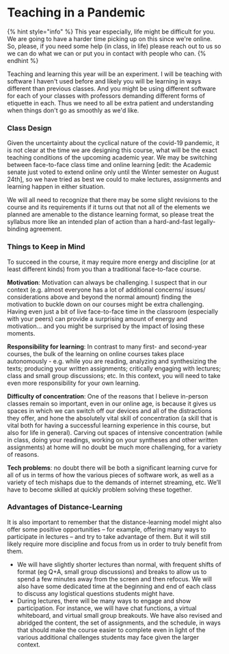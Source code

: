 # Teaching in a Pandemic

{% hint style="info" %}
This year especially, life might be difficult for you. We are going to have a harder time picking up on this since we're online. So, please, if you need some help \(in class, in life\) please reach out to us so we can do what we can or put you in contact with people who can. 
{% endhint %}

Teaching and learning this year will be an experiment. I will be teaching with software I haven't used before and likely you will be learning in ways different than previous classes. And you might be using different software for each of your classes with professors demanding different forms of etiquette in each. Thus we need to all be extra patient and understanding when things don't go as smoothly as we'd like.

### Class Design

Given the uncertainty about the cyclical nature of the covid-19 pandemic, it is not clear at the time we are designing this course, what will be the exact teaching conditions of the upcoming academic year. We may be switching between face-to-face class time and online learning \[edit: the Academic senate just voted to extend online only until the Winter semester on August 24th\], so we have tried as best we could to make lectures, assignments and learning happen in either situation. 

We will all need to recognize that there may be some slight revisions to the course and its requirements if it turns out that not all of the elements we planned are amenable to the distance learning format, so please treat the syllabus more like an intended plan of action than a hard-and-fast legally-binding agreement. 

### Things to Keep in Mind

To succeed in the course, it may require more energy and discipline \(or at least different kinds\) from you than a traditional face-to-face course.

**Motivation**: Motivation can always be challenging. I suspect that in our context \(e.g. almost everyone has a lot of additional concerns/ issues/ considerations above and beyond the normal amount\) finding the motivation to buckle down on our courses might be extra challenging. Having even just a bit of live face-to-face time in the classroom \(especially with your peers\) can provide a surprising amount of energy and motivation… and you might be surprised by the impact of losing these moments. 

**Responsibility for learning**: In contrast to many first- and second-year courses, the bulk of the learning on online courses takes place autonomously -  e.g. while you are reading, analyzing and synthesizing the texts; producing your written assignments; critically engaging with lectures; class and small group discussions; etc. In this context, you will need to take even more responsibility for your own learning.

**Difficulty of concentration**: One of the reasons that I believe in-person classes remain so important, even in our online age, is because it gives us spaces in which we can switch off our devices and all of the distractions they offer, and hone the absolutely vital skill of concentration \(a skill that is vital both for having a successful learning experience in this course, but also for life in general\). Carving out spaces of intensive concentration \(while in class, doing your readings, working on your syntheses and other written assignments\) at home will no doubt be much more challenging, for a variety of reasons.

**Tech problems**: no doubt there will be both a significant learning curve for all of us in terms of how the various pieces of software work, as well as a variety of tech mishaps due to the demands of internet streaming, etc. We’ll have to become skilled at quickly problem solving these together.

### Advantages of Distance-Learning

It is also important to remember that the distance-learning model might also offer some positive opportunities – for example, offering many ways to participate in lectures – and try to take advantage of them. But it will still likely require more discipline and focus from us in order to truly benefit from them.

*  We will have slightly shorter lectures than normal, with frequent shifts of format \(eg Q+A, small group discussions\) and breaks to allow us to spend a few minutes away from the screen and then refocus. We will also have some dedicated time at the beginning and end of each class to discuss any logistical questions students might have.
* During lectures, there will be many ways to engage and show participation. For instance, we will have chat functions, a virtual whiteboard, and virtual small group breakouts. We have also revised and abridged the content, the set of assignments, and the schedule, in ways that should make the course easier to complete even in light of the various additional challenges students may face given the larger context.



